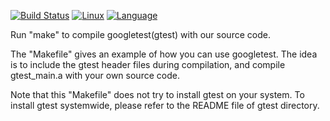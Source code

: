 [![Build Status](https://travis-ci.org/suchak1/warm-up-project.png?branch=master)](https://travis-ci.org/suchak1/warm-up-project)
[![Linux](https://img.shields.io/badge/os-Linux-1f425f.svg)](https://ubuntu.com/download/desktop)
[![Language](https://img.shields.io/badge/language-C++11-red.svg)](http://www.cplusplus.com/)

Run "make" to compile googletest(gtest) with our source code.

The "Makefile" gives an example of how you can use googletest. The idea is to include the gtest header files during compilation, and compile gtest_main.a with your own source code. 

Note that this "Makefile" does not try to install gtest on your system. To install gtest systemwide, please refer to the README file of gtest directory. 
